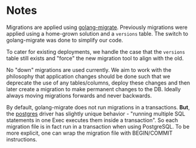 # Notes

Migrations are applied using [golang-migrate](https://github.com/golang-migrate/migrate).
Previously migrations were applied using a home-grown solution and a `versions` table. 
The switch to golang-migrate was done to simplify our code.

To cater for existing deployments, we handle the case that the `versions` table still
exists and "force" the new migration tool to align with the old.

No "down" migrations are used currently. We aim to work with the philosophy that application
changes should be done such that we deprecate the use of any tables/columns, deploy these changes
and then later create a migration to make permanent changes to the DB. Ideally always moving
migrations forwards and never backwards.

By default, golang-migrate does not run migrations in a transactions.
**But**, the [postgres](https://github.com/golang-migrate/migrate/blob/master/database/postgres/README.md#multi-statement-mode) driver has slightly unique behavior - "running multiple SQL statements in one Exec executes them inside a transaction".
So each migration file is in fact run in a transaction when using PostgreSQL. To be more explicit, 
one can wrap the migration file with BEGIN/COMMIT instructions.
